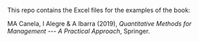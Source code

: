 This repo contains the Excel files for the examples of the book:

MA Canela, I Alegre & A Ibarra (2019), *Quantitative Methods for Management --- A Practical Approach*, Springer.
